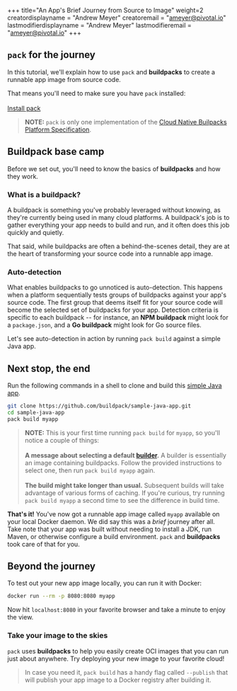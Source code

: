 +++
title="An App's Brief Journey from Source to Image"
weight=2
creatordisplayname = "Andrew Meyer"
creatoremail = "ameyer@pivotal.io"
lastmodifierdisplayname = "Andrew Meyer"
lastmodifieremail = "ameyer@pivotal.io"
+++

## `pack` for the journey

In this tutorial, we'll explain how to use `pack` and **buildpacks** to create a runnable app image from source code.

That means you'll need to make sure you have `pack` installed:
<br/><br/>
<a href="/docs/install-pack" class="download-button button icon-button bg-pink">Install pack</a><br/>

> **NOTE:** `pack` is only one implementation of the [Cloud Native Builpacks Platform Specification][cnb-platform-spec].

[cnb-platform-spec]: https://github.com/buildpack/spec/blob/master/platform.md

## Buildpack base camp

Before we set out, you'll need to know the basics of **buildpacks** and how they work.

### What is a buildpack?

A buildpack is something you've probably leveraged without knowing, as they're currently
being used in many cloud platforms. A buildpack's job is to gather everything your app needs to build and run,
and it often does this job quickly and quietly.

That said, while buildpacks are often a behind-the-scenes detail, they are at the heart of transforming your source
code into a runnable app image.

### Auto-detection

What enables buildpacks to go unnoticed is auto-detection. This happens when a platform sequentially
tests groups of buildpacks against your app's source code. The first group that deems itself fit for your source code
will become the selected set of buildpacks for your app. Detection criteria is specific to each buildpack -- for
instance, an **NPM buildpack** might look for a `package.json`, and a **Go buildpack** might look for Go source files.

Let's see auto-detection in action by running `pack build` against a simple Java app.

## Next stop, the end

Run the following commands in a shell to clone and build this [simple Java app](https://github.com/buildpack/sample-java-app).

```bash
git clone https://github.com/buildpack/sample-java-app.git
cd sample-java-app
pack build myapp
```

> **NOTE:** This is your first time running `pack build` for `myapp`, so you'll notice a couple of things:
> <br/><br/>
> **A message about selecting a default
> [builder](/docs/using-pack/working-with-builders).** A builder is essentially an image containing buildpacks. Follow
> the provided instructions to select one, then run `pack build myapp` again.
> <br/><br/>
> **The build might take longer than usual.** Subsequent builds will take advantage of various forms of caching.
> If you're curious, try running `pack build myapp` a second time to see the difference in build time.

**That's it!** You've now got a runnable app image called `myapp` available on your local Docker daemon.
We did say this was a *brief* journey after all. Take note that your app was built without needing to install
a JDK, run Maven, or otherwise configure a build environment. `pack` and **buildpacks** took care of that for you.


## Beyond the journey

To test out your new app image locally, you can run it with Docker:

```bash
docker run --rm -p 8080:8080 myapp
```

Now hit `localhost:8080` in your favorite browser and take a minute to enjoy the view.

### Take your image to the skies

`pack` uses **buildpacks** to help you easily create OCI images that you can run just about anywhere. Try
deploying your new image to your favorite cloud!

> In case you need it, `pack build` has a handy flag called `--publish` that will publish your app image to a Docker
> registry after building it.
